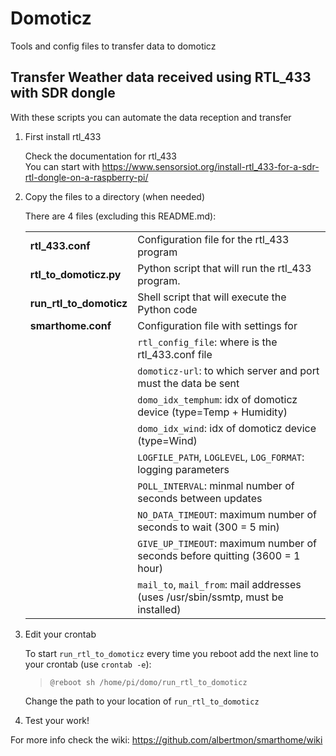 # Domoticz
Tools and config files to transfer data to domoticz
## Transfer Weather data received using RTL_433 with SDR dongle
With these scripts you can automate the data reception and transfer

1.  First install rtl_433 

	Check the documentation for rtl_433  
	You can start with https://www.sensorsiot.org/install-rtl_433-for-a-sdr-rtl-dongle-on-a-raspberry-pi/  
2.	Copy the files to a directory (when needed)  

	There are 4 files (excluding this README.md):  
	
	|||
	|---|---|
	|**rtl_433.conf**|Configuration file for the rtl_433 program|  
	|**rtl_to_domoticz.py**|Python script that will run the rtl_433 program.|
	|**run_rtl_to_domoticz**|Shell script that will execute the Python code|
	|**smarthome.conf**|Configuration file with settings for|  
	||`rtl_config_file`: where is the rtl_433.conf file  |
	||`domoticz-url`: to which server and port must the data be sent  |
	||`domo_idx_temphum`: idx of domoticz device (type=Temp + Humidity)  |
	||`domo_idx_wind`: idx of domoticz device (type=Wind) |
	||`LOGFILE_PATH`, `LOGLEVEL`, `LOG_FORMAT`: logging parameters|
	||`POLL_INTERVAL`: minmal number of seconds between updates| 
	||`NO_DATA_TIMEOUT`: maximum number of seconds to wait (300 = 5 min)|
	||`GIVE_UP_TIMEOUT`: maximum number of seconds before quitting (3600 = 1 hour)|
	||`mail_to`, `mail_from`: mail addresses (uses /usr/sbin/ssmtp, must be installed)|
3.  Edit your crontab

	To start `run_rtl_to_domoticz` every time you reboot add the next line to your crontab (use `crontab -e`):
	
	> `@reboot sh /home/pi/domo/run_rtl_to_domoticz`

	Change the path to your location of `run_rtl_to_domoticz`

4.  Test your work!


For more info check the wiki: https://github.com/albertmon/smarthome/wiki
